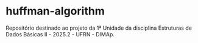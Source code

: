 # huffman-algorithm
Repositório destinado ao projeto da 1ª Unidade da disciplina Estruturas de Dados Básicas II - 2025.2 - UFRN - DIMAp.
